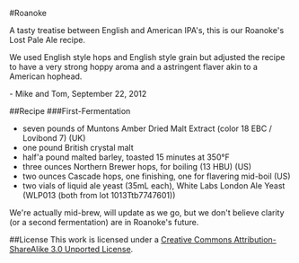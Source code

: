 #Roanoke

A tasty treatise between English and American IPA's, this is our Roanoke's Lost Pale Ale recipe.

We used English style hops and English style grain but adjusted the recipe to have a very strong hoppy aroma and a astringent flaver akin to a American hophead.

\- Mike and Tom, September 22, 2012

##Recipe
###First-Fermentation

* seven pounds of Muntons Amber Dried Malt Extract (color 18 EBC / Lovibond 7) (UK)
* one pound British crystal malt
* half'a pound malted barley, toasted 15 minutes at 350°F
* three ounces Northern Brewer hops, for boiling (13 HBU) (US)
* two ounces Cascade hops, one finishing, one for flavering mid-boil (US)
* two vials of liquid ale yeast (35mL each), White Labs London Ale Yeast (WLP013 (both from lot 1013Ttb7747601))

We're actually mid-brew, will update as we go, but we don't believe clarity (or a second fermentation) are in Roanoke's future.

##License
This work is licensed under a [Creative Commons Attribution-ShareAlike 3.0 Unported License](http://creativecommons.org/licenses/by-sa/3.0/). 